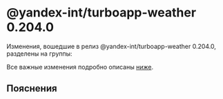 # @yandex-int/turboapp-weather 0.204.0

<!-- ЧЕЛОВЕЧЕСКОЕ ВСТУПЛЕНИЕ -->

Изменения, вошедшие в релиз @yandex-int/turboapp-weather 0.204.0, разделены на группы:

Все важные изменения подробно описаны [ниже](#Пояснения).

## Пояснения

